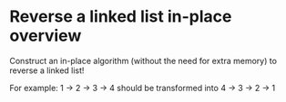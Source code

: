 # Reverse a linked list in-place overview

Construct an in-place algorithm (without the need for extra memory) to reverse a linked list!

For example: 1 -> 2 -> 3 -> 4 should be transformed into 4 -> 3 -> 2 -> 1